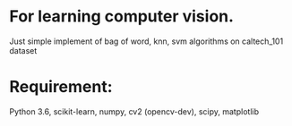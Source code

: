 # For learning computer vision.
Just simple implement of bag of word, knn, svm algorithms on caltech_101 dataset

# Requirement:
Python 3.6, scikit-learn, numpy, cv2 (opencv-dev), scipy, matplotlib